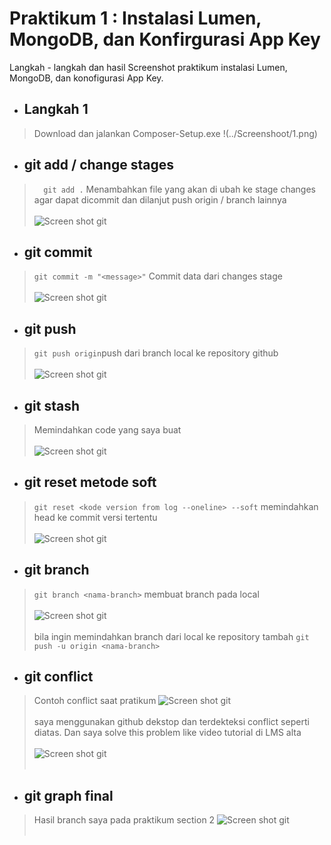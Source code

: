# Praktikum 1 : Instalasi Lumen, MongoDB, dan Konfirgurasi App Key

Langkah - langkah dan hasil Screenshot praktikum instalasi Lumen, MongoDB, dan konofigurasi App Key.

* ## Langkah 1
> Download dan jalankan Composer-Setup.exe
!(../Screenshoot/1.png)

* ## git add / change stages 
> ```   git add . ``` Menambahkan file yang akan di ubah ke stage changes agar dapat dicommit dan dilanjut push origin / branch lainnya <br /><br />
![Screen shot git](../Screenshoot/2_stage_changes_or_git_add.png)

* ## git commit
> ``` git commit -m "<message>" ``` Commit data dari changes stage <br /><br />
![Screen shot git](../Screenshoot/3_git_commit_with_massege.png)

* ## git push
> ``` git push origin ```push dari branch local ke repository github <br /><br />
![Screen shot git](../Screenshoot/4_git_push.png)

* ## git stash
> Memindahkan code yang saya buat <br /><br />
![Screen shot git](../Screenshoot/5_add_git_stash.png)

* ## git reset metode soft
> ``` git reset <kode version from log --oneline> --soft ``` memindahkan head ke commit versi tertentu <br /><br />
![Screen shot git](../Screenshoot/6_git_reset.png)

* ## git branch
> ``` git branch <nama-branch> ``` membuat branch pada local <br /><br />
![Screen shot git](../Screenshoot/7_git_branch_list.png) <br /><br />
> bila ingin memindahkan branch dari local ke repository tambah ``` git push -u origin <nama-branch> ```

* ## git conflict
> Contoh conflict saat pratikum 
![Screen shot git](../Screenshoot/8_conflict.png) <br /><br />
> saya menggunakan github dekstop dan terdekteksi conflict seperti diatas. Dan saya solve this problem like video tutorial di LMS alta <br /><br />
![Screen shot git](../Screenshoot/8_conflict_solve.png) <br /><br />

* ## git graph final
> Hasil branch saya pada praktikum section 2
![Screen shot git](../Screenshoot/final_git_graph.png) <br /><br />





